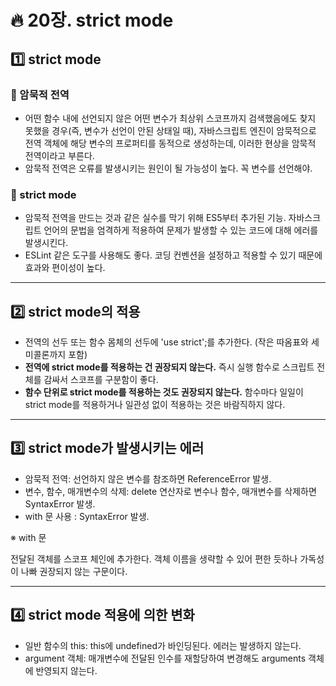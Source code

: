 # :fire: 20장. strict mode

## :one: strict mode

### 📖 암묵적 전역

- 어떤 함수 내에 선언되지 않은 어떤 변수가 최상위 스코프까지 검색했음에도 찾지 못했을 경우(즉, 변수가 선언이 안된 상태일 때), 자바스크립트 엔진이 암묵적으로 전역 객체에 해당 변수의 프로퍼티를 동적으로 생성하는데, 이러한 현상을 암묵적 전역이라고 부른다.
- 암묵적 전역은 오류를 발생시키는 원인이 될 가능성이 높다. 꼭 변수를 선언해야.

### 📖 strict mode

- 암묵적 전역을 만드는 것과 같은 실수를 막기 위해 ES5부터 추가된 기능. 자바스크립트 언어의 문법을 엄격하게 적용하여 문제가 발생할 수 있는 코드에 대해 에러를 발생시킨다. 
- ESLint 같은 도구를 사용해도 좋다. 코딩 컨벤션을 설정하고 적용할 수 있기 때문에 효과와 편이성이 높다.

---

## :two: strict mode의 적용

- 전역의 선두 또는 함수 몸체의 선두에 'use strict';를 추가한다. (작은 따옴표와 세미콜론까지 포함)
- **전역에 strict mode를 적용하는 건 권장되지 않는다.** 즉시 실행 함수로 스크립트 전체를 감싸서 스코프를 구분함이 좋다.
- **함수 단위로 strict mode를 적용하는 것도 권장되지 않는다.** 함수마다 일일이 strict mode를 적용하거나 일관성 없이 적용하는 것은 바람직하지 않다.

---

## :three: strict mode가 발생시키는 에러

- 암묵적 전역: 선언하지 않은 변수를 참조하면 ReferenceError 발생.
- 변수, 함수, 매개변수의 삭제: delete 연산자로 변수나 함수, 매개변수를 삭제하면 SyntaxError 발생.
- with 문 사용 : SyntaxError 발생.

※ with 문

전달된 객체를 스코프 체인에 추가한다. 객체 이름을 생략할 수 있어 편한 듯하나 가독성이 나빠 권장되지 않는 구문이다.

---

## :four: strict mode 적용에 의한 변화

- 일반 함수의 this: this에 undefined가 바인딩된다. 에러는 발생하지 않는다.
- argument 객체: 매개변수에 전달된 인수를 재할당하여 변경해도 arguments 객체에 반영되지 않는다.